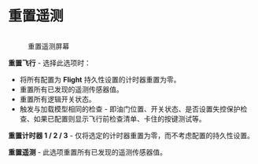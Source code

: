 # 重置遥测

<figure><img src="https://edgetx-static.zkl2333.com/resettelemetry.jpg" alt=""><figcaption><p>重置遥测屏幕</p></figcaption></figure>

**重置飞行** - 选择此选项时：&#x20;

* 将所有配置为 **Flight** 持久性设置的计时器重置为零。
* 重置所有已发现的遥测传感器值。
* 重置所有逻辑开关状态。
* 触发与加载模型相同的检查 - 即油门位置、开关状态、是否设置失控保护检查、如果已配置则显示飞行前检查清单、卡住的按键测试等。

**重置计时器 1 / 2 / 3** - 仅将选定的计时器重置为零，而不考虑配置的持久性设置。

**重置遥测** - 此选项重置所有已发现的遥测传感器值。
